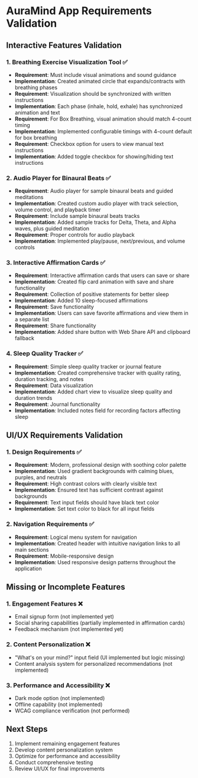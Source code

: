 # AuraMind App Requirements Validation

## Interactive Features Validation

### 1. Breathing Exercise Visualization Tool ✅
- **Requirement**: Must include visual animations and sound guidance
- **Implementation**: Created animated circle that expands/contracts with breathing phases
- **Requirement**: Visualization should be synchronized with written instructions
- **Implementation**: Each phase (inhale, hold, exhale) has synchronized animation and text
- **Requirement**: For Box Breathing, visual animation should match 4-count timing
- **Implementation**: Implemented configurable timings with 4-count default for box breathing
- **Requirement**: Checkbox option for users to view manual text instructions
- **Implementation**: Added toggle checkbox for showing/hiding text instructions

### 2. Audio Player for Binaural Beats ✅
- **Requirement**: Audio player for sample binaural beats and guided meditations
- **Implementation**: Created custom audio player with track selection, volume control, and playback timer
- **Requirement**: Include sample binaural beats tracks
- **Implementation**: Added sample tracks for Delta, Theta, and Alpha waves, plus guided meditation
- **Requirement**: Proper controls for audio playback
- **Implementation**: Implemented play/pause, next/previous, and volume controls

### 3. Interactive Affirmation Cards ✅
- **Requirement**: Interactive affirmation cards that users can save or share
- **Implementation**: Created flip card animation with save and share functionality
- **Requirement**: Collection of positive statements for better sleep
- **Implementation**: Added 10 sleep-focused affirmations
- **Requirement**: Save functionality
- **Implementation**: Users can save favorite affirmations and view them in a separate list
- **Requirement**: Share functionality
- **Implementation**: Added share button with Web Share API and clipboard fallback

### 4. Sleep Quality Tracker ✅
- **Requirement**: Simple sleep quality tracker or journal feature
- **Implementation**: Created comprehensive tracker with quality rating, duration tracking, and notes
- **Requirement**: Data visualization
- **Implementation**: Added chart view to visualize sleep quality and duration trends
- **Requirement**: Journal functionality
- **Implementation**: Included notes field for recording factors affecting sleep

## UI/UX Requirements Validation

### 1. Design Requirements ✅
- **Requirement**: Modern, professional design with soothing color palette
- **Implementation**: Used gradient backgrounds with calming blues, purples, and neutrals
- **Requirement**: High contrast colors with clearly visible text
- **Implementation**: Ensured text has sufficient contrast against backgrounds
- **Requirement**: Text input fields should have black text color
- **Implementation**: Set text color to black for all input fields

### 2. Navigation Requirements ✅
- **Requirement**: Logical menu system for navigation
- **Implementation**: Created header with intuitive navigation links to all main sections
- **Requirement**: Mobile-responsive design
- **Implementation**: Used responsive design patterns throughout the application

## Missing or Incomplete Features

### 1. Engagement Features ❌
- Email signup form (not implemented yet)
- Social sharing capabilities (partially implemented in affirmation cards)
- Feedback mechanism (not implemented yet)

### 2. Content Personalization ❌
- "What's on your mind?" input field (UI implemented but logic missing)
- Content analysis system for personalized recommendations (not implemented)

### 3. Performance and Accessibility ❌
- Dark mode option (not implemented)
- Offline capability (not implemented)
- WCAG compliance verification (not performed)

## Next Steps
1. Implement remaining engagement features
2. Develop content personalization system
3. Optimize for performance and accessibility
4. Conduct comprehensive testing
5. Review UI/UX for final improvements
